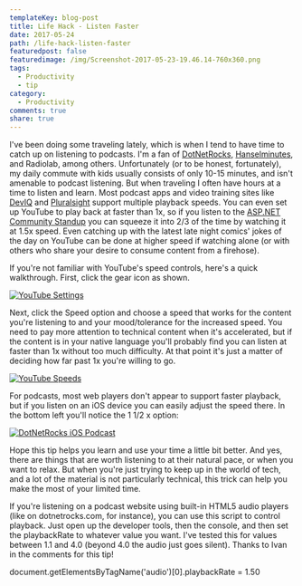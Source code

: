 ```yaml
---
templateKey: blog-post
title: Life Hack - Listen Faster
date: 2017-05-24
path: /life-hack-listen-faster
featuredpost: false
featuredimage: /img/Screenshot-2017-05-23-19.46.14-760x360.png
tags:
  - Productivity
  - tip
category:
  - Productivity
comments: true
share: true
---
```


I've been doing some traveling lately, which is when I tend to have time to catch up on listening to podcasts. I'm a fan of [DotNetRocks](http://dotnetrocks.com/), [Hanselminutes](https://hanselminutes.com/), and Radiolab, among others. Unfortunately (or to be honest, fortunately), my daily commute with kids usually consists of only 10-15 minutes, and isn't amenable to podcast listening. But when traveling I often have hours at a time to listen and learn. Most podcast apps and video training sites like [DevIQ](http://app.deviq.com/) and [Pluralsight](https://www.pluralsight.com/authors/steve-smith) support multiple playback speeds. You can even set up YouTube to play back at faster than 1x, so if you listen to the [ASP.NET Community Standup](http://live.asp.net) you can squeeze it into 2/3 of the time by watching it at 1.5x speed. Even catching up with the latest late night comics' jokes of the day on YouTube can be done at higher speed if watching alone (or with others who share your desire to consume content from a firehose).

If you're not familiar with YouTube's speed controls, here's a quick walkthrough. First, click the gear icon as shown.

[![YouTube Settings](/img/Screenshot-2017-05-23-19.46.14-1024x633.png)](https://www.youtube.com/watch?v=HVZ3-s4l0e0)

Next, click the Speed option and choose a speed that works for the content you're listening to and your mood/tolerance for the increased speed. You need to pay more attention to technical content when it's accelerated, but if the content is in your native language you'll probably find you can listen at faster than 1x without too much difficulty. At that point it's just a matter of deciding how far past 1x you're willing to go.

[![YouTube Speeds](/img/Screenshot-2017-05-23-19.49.38-1024x633.png)](https://www.youtube.com/watch?v=HVZ3-s4l0e0)

For podcasts, most web players don't appear to support faster playback, but if you listen on an iOS device you can easily adjust the speed there. In the bottom left you'll notice the 1 1/2 x option:

[![DotNetRocks iOS Podcast](/img/DotNetRocks-iOS-576x1024.png)](http://ardalis.com/wp-content/uploads/2017/05/DotNetRocks-iOS.png)

Hope this tip helps you learn and use your time a little bit better. And yes, there are things that are worth listening to at their natural pace, or when you want to relax. But when you're just trying to keep up in the world of tech, and a lot of the material is not particularly technical, this trick can help you make the most of your limited time.

If you're listening on a podcast website using built-in HTML5 audio players (like on dotnetrocks.com, for instance), you can use this script to control playback. Just open up the developer tools, then the console, and then set the playbackRate to whatever value you want. I've tested this for values between 1.1 and 4.0 (beyond 4.0 the audio just goes silent). Thanks to Ivan in the comments for this tip!

document.getElementsByTagName('audio')\[0\].playbackRate = 1.50

